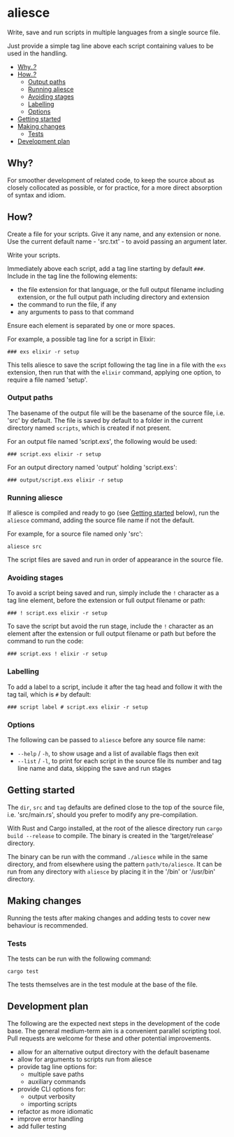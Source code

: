 # aliesce

Write, save and run scripts in multiple languages from a single source file.

Just provide a simple tag line above each script containing values to be used in the handling.

- [Why..?](#why)
- [How..?](#how)
  - [Output paths](#output-paths)
  - [Running aliesce](#running-aliesce)
  - [Avoiding stages](#avoiding-stages)
  - [Labelling](#labelling)
  - [Options](#options)
- [Getting started](#getting-started)
- [Making changes](#making-changes)
  - [Tests](#tests)
- [Development plan](#development-plan)

## Why?

For smoother development of related code, to keep the source about as closely collocated as possible, or for practice, for a more direct absorption of syntax and idiom.

## How?

Create a file for your scripts. Give it any name, and any extension or none. Use the current default name - 'src.txt' - to avoid passing an argument later.

Write your scripts.

Immediately above each script, add a tag line starting by default `###`. Include in the tag line the following elements:

- the file extension for that language, or the full output filename including extension, or the full output path including directory and extension
- the command to run the file, if any
- any arguments to pass to that command

Ensure each element is separated by one or more spaces.

For example, a possible tag line for a script in Elixir:

```
### exs elixir -r setup
```

This tells aliesce to save the script following the tag line in a file with the `exs` extension, then run that with the `elixir` command, applying one option, to require a file named 'setup'.

### Output paths

The basename of the output file will be the basename of the source file, i.e. 'src' by default. The file is saved by default to a folder in the current directory named `scripts`, which is created if not present.

For an output file named 'script.exs', the following would be used:

```
### script.exs elixir -r setup
```

For an output directory named 'output' holding 'script.exs':

```
### output/script.exs elixir -r setup
```

### Running aliesce

If aliesce is compiled and ready to go (see [Getting started](#getting-started) below), run the `aliesce` command, adding the source file name if not the default.

For example, for a source file named only 'src':

```shell
aliesce src
```

The script files are saved and run in order of appearance in the source file.

### Avoiding stages

To avoid a script being saved and run, simply include the `!` character as a tag line element, before the extension or full output filename or path:

```
### ! script.exs elixir -r setup
```

To save the script but avoid the run stage, include the `!` character as an element after the extension or full output filename or path but before the command to run the code:

```
### script.exs ! elixir -r setup
```

### Labelling

To add a label to a script, include it after the tag head and follow it with the tag tail, which is `#` by default:

```
### script label # script.exs elixir -r setup
```

### Options

The following can be passed to `aliesce` before any source file name:

- `--help` / `-h`, to show usage and a list of available flags then exit
- `--list` / `-l`, to print for each script in the source file its number and tag line name and data, skipping the save and run stages

## Getting started

The `dir`, `src` and `tag` defaults are defined close to the top of the source file, i.e. 'src/main.rs', should you prefer to modify any pre-compilation.

With Rust and Cargo installed, at the root of the aliesce directory run `cargo build --release` to compile. The binary is created in the 'target/release' directory.

The binary can be run with the command `./aliesce` while in the same directory, and from elsewhere using the pattern `path/to/aliesce`. It can be run from any directory with `aliesce` by placing it in the '/bin' or '/usr/bin' directory.

## Making changes

Running the tests after making changes and adding tests to cover new behaviour is recommended.

### Tests

The tests can be run with the following command:

```shell
cargo test
```

The tests themselves are in the test module at the base of the file.

## Development plan

The following are the expected next steps in the development of the code base. The general medium-term aim is a convenient parallel scripting tool. Pull requests are welcome for these and other potential improvements.

- allow for an alternative output directory with the default basename
- allow for arguments to scripts run from aliesce
- provide tag line options for:
  - multiple save paths
  - auxiliary commands
- provide CLI options for:
  - output verbosity
  - importing scripts
- refactor as more idiomatic
- improve error handling
- add fuller testing
